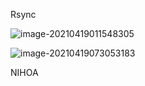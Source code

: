 Rsync

![image-20210419011548305](https://i.loli.net/2021/04/19/N8V3WChItvEaUro.png)



![image-20210419073053183](https://i.loli.net/2021/04/19/jLxZ1dFVwCezIXf.png)

NIHOA